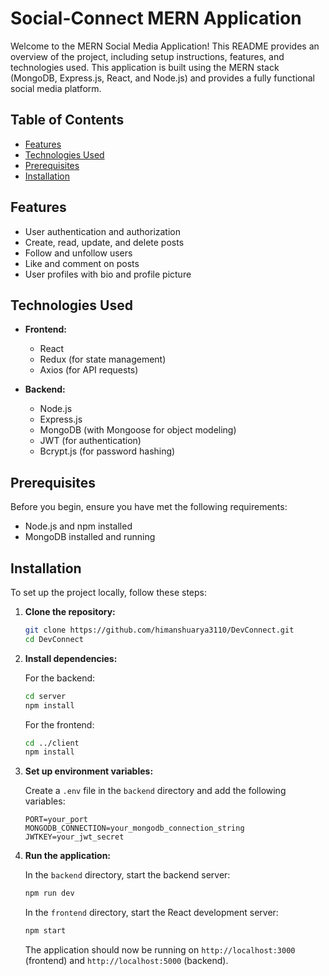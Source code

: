 # Social-Connect MERN Application

Welcome to the MERN Social Media Application! This README provides an overview of the project, including setup instructions, features, and technologies used. This application is built using the MERN stack (MongoDB, Express.js, React, and Node.js) and provides a fully functional social media platform.

## Table of Contents

- [Features](#features)
- [Technologies Used](#technologies-used)
- [Prerequisites](#prerequisites)
- [Installation](#installation)


## Features

- User authentication and authorization
- Create, read, update, and delete posts
- Follow and unfollow users
- Like and comment on posts
- User profiles with bio and profile picture

## Technologies Used

- **Frontend:**
  - React
  - Redux (for state management)
  - Axios (for API requests)

- **Backend:**
  - Node.js
  - Express.js
  - MongoDB (with Mongoose for object modeling)
  - JWT (for authentication)
  - Bcrypt.js (for password hashing)

## Prerequisites

Before you begin, ensure you have met the following requirements:

- Node.js and npm installed
- MongoDB installed and running

## Installation

To set up the project locally, follow these steps:

1. **Clone the repository:**

   ```bash
   git clone https://github.com/himanshuarya3110/DevConnect.git
   cd DevConnect
   ```

2. **Install dependencies:**

   For the backend:

   ```bash
   cd server
   npm install
   ```

   For the frontend:

   ```bash
   cd ../client
   npm install
   ```

3. **Set up environment variables:**

   Create a `.env` file in the `backend` directory and add the following variables:

   ```plaintext
   PORT=your_port
   MONGODB_CONNECTION=your_mongodb_connection_string
   JWTKEY=your_jwt_secret
   ```

4. **Run the application:**

   In the `backend` directory, start the backend server:

   ```bash
   npm run dev
   ```

   In the `frontend` directory, start the React development server:

   ```bash
   npm start
   ```

   The application should now be running on `http://localhost:3000` (frontend) and `http://localhost:5000` (backend).
